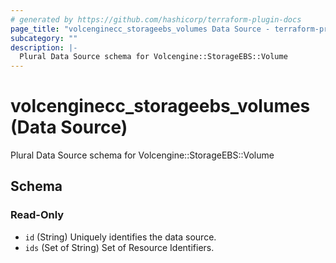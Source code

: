 ```yaml
---
# generated by https://github.com/hashicorp/terraform-plugin-docs
page_title: "volcenginecc_storageebs_volumes Data Source - terraform-provider-volcenginecc"
subcategory: ""
description: |-
  Plural Data Source schema for Volcengine::StorageEBS::Volume
---
```


# volcenginecc_storageebs_volumes (Data Source)

Plural Data Source schema for Volcengine::StorageEBS::Volume



<!-- schema generated by tfplugindocs -->
## Schema

### Read-Only

- `id` (String) Uniquely identifies the data source.
- `ids` (Set of String) Set of Resource Identifiers.
